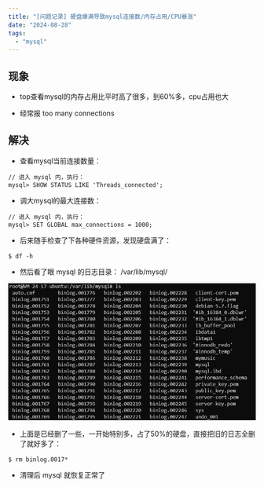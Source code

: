 ```yaml
---
title: "[问题记录] 硬盘爆满导致mysql连接数/内存占用/CPU暴涨"
date: "2024-08-28"
tags: 
  - "mysql"
---
```


## 现象

- top查看mysql的内存占用比平时高了很多，到60%多，cpu占用也大

- 经常报 too many connections

## 解决

- 查看mysql当前连接数量：

```
// 进入 mysql 内，执行： 
mysql> SHOW STATUS LIKE 'Threads_connected';
```

- 调大mysql的最大连接数：

```
// 进入 mysql 内，执行：
mysql> SET GLOBAL max_connections = 1000;
```

- 后来随手检查了下各种硬件资源，发现硬盘满了：

```
$ df -h
```

- 然后看了眼 mysql 的日志目录： /var/lib/mysql/

![](images/image.png)

- 上面是已经删了一些，一开始特别多，占了50%的硬盘，直接把旧的日志全删了就好多了：

```
$ rm binlog.0017*
```

- 清理后 mysql 就恢复正常了

